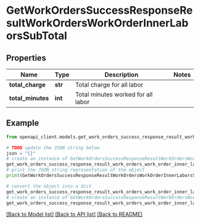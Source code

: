 # GetWorkOrdersSuccessResponseResultWorkOrdersWorkOrderInnerLaborsSubTotal


## Properties

Name | Type | Description | Notes
------------ | ------------- | ------------- | -------------
**total_charge** | **str** | Total charge for all labor | 
**total_minutes** | **int** | Total minutes worked for all labor | 

## Example

```python
from openapi_client.models.get_work_orders_success_response_result_work_orders_work_order_inner_labors_sub_total import GetWorkOrdersSuccessResponseResultWorkOrdersWorkOrderInnerLaborsSubTotal

# TODO update the JSON string below
json = "{}"
# create an instance of GetWorkOrdersSuccessResponseResultWorkOrdersWorkOrderInnerLaborsSubTotal from a JSON string
get_work_orders_success_response_result_work_orders_work_order_inner_labors_sub_total_instance = GetWorkOrdersSuccessResponseResultWorkOrdersWorkOrderInnerLaborsSubTotal.from_json(json)
# print the JSON string representation of the object
print(GetWorkOrdersSuccessResponseResultWorkOrdersWorkOrderInnerLaborsSubTotal.to_json())

# convert the object into a dict
get_work_orders_success_response_result_work_orders_work_order_inner_labors_sub_total_dict = get_work_orders_success_response_result_work_orders_work_order_inner_labors_sub_total_instance.to_dict()
# create an instance of GetWorkOrdersSuccessResponseResultWorkOrdersWorkOrderInnerLaborsSubTotal from a dict
get_work_orders_success_response_result_work_orders_work_order_inner_labors_sub_total_from_dict = GetWorkOrdersSuccessResponseResultWorkOrdersWorkOrderInnerLaborsSubTotal.from_dict(get_work_orders_success_response_result_work_orders_work_order_inner_labors_sub_total_dict)
```
[[Back to Model list]](../README.md#documentation-for-models) [[Back to API list]](../README.md#documentation-for-api-endpoints) [[Back to README]](../README.md)


